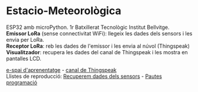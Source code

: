 # Estacio-Meteorològica
<p>ESP32 amb microPython. 1r Batxillerat Tecnològic Institut Bellvitge.<br>
<b>Emissor LoRa</b> (sense connectivitat WiFi): llegeix les dades dels sensors i les envia per LoRa.<br>
<b>Receptor LoRa</b>: reb les dades de l'emissor i les envia al núvol (Thingspeak)<br>
<b>Visualitzador</b>: recupera les dades del canal de Thingspeak i les mostra en pantalles LCD.<br></p>

<a target="_blank" href="https://sites.google.com/xtec.cat/bellbit-g1/seqüència-daprenentatge/mesurem-lambient">e-spai d'aprenentatge</a> - <a href="https://thingspeak.mathworks.com/channels/1825502" target="_blank">canal de Thingspeak</a><br>
Llistes de reproducció: <a target="_blank" href="https://www.youtube.com/playlist?list=PLPgROzFANTubuU63zn_CugJb2zuYuDn44">Recuperem dades dels sensors</a> - <a target="_blank" href="https://www.youtube.com/playlist?list=PLPgROzFANTuaxMKbtp1CG3H4X-93m6e9_">Pautes programació</a></p> 
